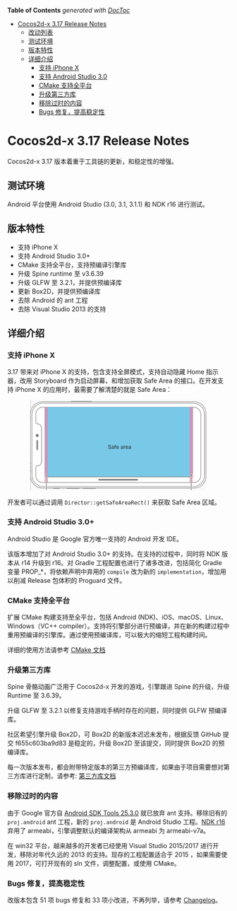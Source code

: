 <!-- START doctoc generated TOC please keep comment here to allow auto update -->
<!-- DON'T EDIT THIS SECTION, INSTEAD RE-RUN doctoc TO UPDATE -->
**Table of Contents**  *generated with [DocToc](https://github.com/thlorenz/doctoc)*

- [Cocos2d-x 3.17 Release Notes](#cocos2d-x-317-release-notes)
  - [改动列表](#%E6%94%B9%E5%8A%A8%E5%88%97%E8%A1%A8)
  - [测试环境](#%E6%B5%8B%E8%AF%95%E7%8E%AF%E5%A2%83)
  - [版本特性](#%E7%89%88%E6%9C%AC%E7%89%B9%E6%80%A7)
  - [详细介绍](#%E8%AF%A6%E7%BB%86%E4%BB%8B%E7%BB%8D)
    - [支持 iPhone X](#%E6%94%AF%E6%8C%81-iphone-x)
    - [支持 Android Studio 3.0](#%E6%94%AF%E6%8C%81-android-studio-30)
    - [CMake 支持全平台](#cmake-%E6%94%AF%E6%8C%81%E5%85%A8%E5%B9%B3%E5%8F%B0)
    - [升级第三方库](#%E5%8D%87%E7%BA%A7%E7%AC%AC%E4%B8%89%E6%96%B9%E5%BA%93)
    - [移除过时的内容](#%E7%A7%BB%E9%99%A4%E8%BF%87%E6%97%B6%E7%9A%84%E5%86%85%E5%AE%B9)
    - [Bugs 修复，提高稳定性](#bugs-%E4%BF%AE%E5%A4%8D%E6%8F%90%E9%AB%98%E7%A8%B3%E5%AE%9A%E6%80%A7)

<!-- END doctoc generated TOC please keep comment here to allow auto update -->

# Cocos2d-x 3.17 Release Notes #

Cocos2d-x 3.17 版本着重于工具链的更新，和稳定性的增强。

## 测试环境

 Android 平台使用 Android Studio (3.0, 3.1, 3.1.1) 和 NDK r16 进行测试。

## 版本特性

- 支持 iPhone X
- 支持 Android Studio 3.0+
- CMake 支持全平台，支持预编译引擎库
- 升级 Spine runtime 至 v3.6.39
- 升级 GLFW 至 3.2.1，并提供预编译库
- 更新 Box2D，并提供预编译库
- 去除 Android 的 ant 工程
- 去除 Visual Studio 2013 的支持

## 详细介绍

### 支持 iPhone X

3.17 带来对 iPhone X 的支持，包含支持全屏模式，支持自动隐藏 Home 指示器，改用 Storyboard 作为启动屏幕，和增加获取 Safe Area 的接口。在开发支持 iPhone X 的应用时，最需要了解清楚的就是 Safe Area：

<p align="center">
  <img width="400" src="https://raw.githubusercontent.com/cocos2d/cocos2d-x-docs/master/en/installation/iOS-img/iPhoneXSafeArea.png">
</p>

开发者可以通过调用 `Director::getSafeAreaRect()` 来获取 Safe Area 区域。

### 支持 Android Studio 3.0+

Android Studio 是 Google 官方唯一支持的 Android 开发 IDE。

该版本增加了对 Android Studio 3.0+ 的支持。在支持的过程中，同时将 NDK 版本从 r14 升级到 r16。对 Gradle 工程配置也进行了诸多改进，包括简化 Gradle 变量 PROP_*，将依赖声明中弃用的 `compile` 改为新的 `implementation`，增加用以削减 Release 包体积的 Proguard 文件。

### CMake 支持全平台

扩展 CMake 构建支持至全平台，包括 Android (NDK)、iOS、macOS、Linux、Windows（VC++ compiler）。支持将引擎部分进行预编译，并在新的构建过程中重用预编译的引擎库。通过使用预编译库，可以极大的缩短工程构建时间。

详细的使用方法请参考 [CMake 文档](https://github.com/cocos2d/cocos2d-x/blob/v3/cmake/README.md)

### 升级第三方库

Spine 骨骼动画广泛用于 Cocos2d-x 开发的游戏，引擎跟进 Spine 的升级，升级 Runtime 至 3.6.39。

升级 GLFW 至 3.2.1 以修复支持游戏手柄时存在的问题，同时提供 GLFW 预编译库。

社区希望引擎升级 Box2D，可 Box2D 的新版本迟迟未发布，根据反馈 GitHub 提交 f655c603ba9d83 是稳定的，升级 Box2D 至该提交，同时提供 Box2D 的预编译库。

每一次版本发布，都会附带特定版本的第三方预编译库，如果由于项目需要想对第三方库进行定制，请参考: [第三方库文档](https://github.com/cocos2d/cocos2d-x-3rd-party-libs-src/blob/v3/README.md)

### 移除过时的内容

由于 Google 官方自 [Android SDK Tools 25.3.0](http://tools.android.com/recent/androidsdktoolsrevision2530feb2017) 就已放弃 ant 支持。移除旧有的 `proj.android` ant 工程，新的 `proj.android` 是 Android Studio 工程。[NDK r16](https://developer.android.com/ndk/guides/abis) 弃用了 armeabi，引擎调整默认的编译架构从 armeabi 为 armeabi-v7a。

在 win32 平台，越来越多的开发者已经使用 Visual Studio 2015/2017 进行开发，移除对年代久远的 2013 的支持。现存的工程配置适合于 2015 ，如果需要使用 2017，可打开现有的 sln 文件，调整配置，或使用 CMake。

### Bugs 修复，提高稳定性

改版本包含 51 项 bugs 修复和 33 项小改进，不再列举，请参考 [Changelog](https://github.com/cocos2d/cocos2d-x/blob/v3/CHANGELOG)。

